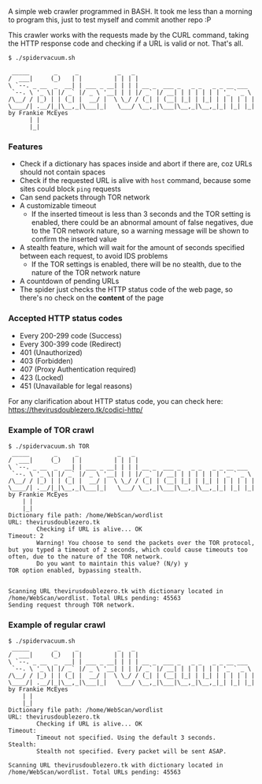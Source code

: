 A simple web crawler programmed in BASH.
It took me less than a morning to program this, just to test myself and commit another repo :P

This crawler works with the requests made by the CURL command, taking the HTTP response code and checking if a URL is valid or not.
That's all.

```
$ ./spidervacuum.sh

 _____       _     _           _   _
/  ___|     (_)   | |         | | | |
\ `--. _ __  _  __| | ___ _ __| | | | __ _  ___ _   _ _   _ _ __ ___
 `--. \ '_ \| |/ _` |/ _ \ '__| | | |/ _` |/ __| | | | | | | '_ ` _ \
/\__/ / |_) | | (_| |  __/ |  \ \_/ / (_| | (__| |_| | |_| | | | | | |
\____/| .__/|_|\__,_|\___|_|   \___/ \__,_|\___|\__,_|\__,_|_| |_| |_|  by Frankie McEyes
      | |
      |_|

```

### Features
* Check if a dictionary has spaces inside and abort if there are, coz URLs should not contain spaces
* Check if the requested URL is alive with `host` command, because some sites could block `ping` requests
* Can send packets through TOR network
* A customizable timeout
  * If the inserted timeout is less than 3 seconds and the TOR setting is enabled, there could be an abnormal amount of false negatives, due to the TOR network nature, so a warning message will be shown to confirm the inserted value 
* A stealth feature, which will wait for the amount of seconds specified between each request, to avoid IDS problems
  * If the TOR settings is enabled, there will be no stealth, due to the nature of the TOR network nature
* A countdown of pending URLs
* The spider just checks the HTTP status code of the web page, so there's no check on the **content** of the page

### Accepted HTTP status codes
* Every 200-299 code (Success)
* Every 300-399 code (Redirect)
* 401 (Unauthorized)
* 403 (Forbidden)
* 407 (Proxy Authentication required)
* 423 (Locked)
* 451 (Unavailable for legal reasons)

For any clarification about HTTP status code, you can check here: https://thevirusdoublezero.tk/codici-http/

### Example of TOR crawl
```
$ ./spidervacuum.sh TOR
 _____       _     _           _   _
/  ___|     (_)   | |         | | | |
\ `--. _ __  _  __| | ___ _ __| | | | __ _  ___ _   _ _   _ _ __ ___
 `--. \ '_ \| |/ _` |/ _ \ '__| | | |/ _` |/ __| | | | | | | '_ ` _ \
/\__/ / |_) | | (_| |  __/ |  \ \_/ / (_| | (__| |_| | |_| | | | | | |
\____/| .__/|_|\__,_|\___|_|   \___/ \__,_|\___|\__,_|\__,_|_| |_| |_| by Frankie McEyes
    | |
    |_|
Dictionary file path: /home/WebScan/wordlist
URL: thevirusdoublezero.tk
        Checking if URL is alive... OK
Timeout: 2
        Warning! You choose to send the packets over the TOR protocol, but you typed a timeout of 2 seconds, which could cause timeouts too often, due to the nature of the TOR network.
        Do you want to maintain this value? (N/y) y
TOR option enabled, bypassing stealth.


Scanning URL thevirusdoublezero.tk with dictionary located in /home/WebScan/wordlist. Total URLs pending: 45563
Sending request through TOR network.
```

### Example of regular crawl
```
$ ./spidervacuum.sh
 _____       _     _           _   _
/  ___|     (_)   | |         | | | |
\ `--. _ __  _  __| | ___ _ __| | | | __ _  ___ _   _ _   _ _ __ ___
 `--. \ '_ \| |/ _` |/ _ \ '__| | | |/ _` |/ __| | | | | | | '_ ` _ \
/\__/ / |_) | | (_| |  __/ |  \ \_/ / (_| | (__| |_| | |_| | | | | | |
\____/| .__/|_|\__,_|\___|_|   \___/ \__,_|\___|\__,_|\__,_|_| |_| |_| by Frankie McEyes
    | |
    |_|
Dictionary file path: /home/WebScan/wordlist
URL: thevirusdoublezero.tk
        Checking if URL is alive... OK
Timeout:
        Timeout not specified. Using the default 3 seconds.
Stealth:
        Stealth not specified. Every packet will be sent ASAP.

Scanning URL thevirusdoublezero.tk with dictionary located in /home/WebScan/wordlist. Total URLs pending: 45563
```
